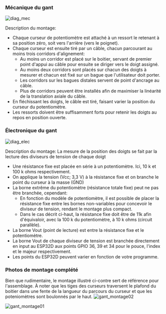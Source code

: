 ### Mécanique du gant
![diag_mec](https://user-images.githubusercontent.com/106932488/232348632-7e09cc01-8458-43dc-8fac-c0af37f97980.png)

Description du montage:
- Chaque curseur de potentiomètre est attaché à un ressort le retenant à sa position zéro, soit vers l'arrière (vers le poignet).
- Chaque curseur est ensuite tiré par un câble, chacun parcourant au moins trois corridors d'alignement:
  - Au moins un corridor est placé sur le boitier, servant de premier point d'appui au câble pour ensuite se diriger vers le doigt assigné.
  - Au moins deux corridors sont placés sur chacun des doigts à mesurer et chacun est fixé sur un bague que l'utilisateur doit porter.
  - Les corridors sur les bagues distales servent de point d'ancrage au câble.
  - Plus de corridors peuvent être installés afin de maximiser la linéarité de la translation axiale du câble.
- En fléchissant les doigts, le câble est tiré, faisant varier la position du curseur du potentiomètre.
- Les ressorts doivent être suffisamment forts pour retenir les doigts au repos en position ouverte.

### Électronique du gant
![diag_elec](https://user-images.githubusercontent.com/106932488/232349645-7fee61fd-5cd1-4bf5-9e84-28c4cc82ab0e.png)

Description du montage:
La mesure de la position des doigts se fait par la lecture des diviseurs de tension de chaque doigt
- Une résistance fixe est placée en série à un potentiomètre. Ici, 10 k et 100 k ohms respectivement.
- On applique la tension (Vcc; 3,3 V) à la résistance fixe et on branche le point du curseur à la masse (GND)
- La borne extrême du potentiomètre (résistance totale fixe) peut ne pas être branchée, cependant:
  - En fonction du modèle de potentiomètre, il est possible de placer la résistance fixe entre les bornes non-variables pour concevoir le diviseur de  tension, rendant le montage plus compact.
  - Dans le cas décrit ci-haut, la résistance fixe doit être de 11k afin d'équivaloir, avec la 100 k du potentiomètre, à 10 k ohms (circuit parallèle).
- La borne Vout (point de lecture) est entre la résistance fixe et le potentiomètre.
- La borne Vout de chaque diviseur de tension est branchée directement en input au ESP32D aux points GPIO 36, 39 et 34 pour le pouce, l'index et le majeur respectivement.
- Les points du ESP32D peuvent varier en fonction de votre programme.

### Photos de montage complété
Bien que rudimentaire, le montage illustré ci-contre sert de référence pour l'assemblage. À noter que les tiges des curseurs traversent le plafond du boitier dans une fente de la langueur du parcours du curseur et que les poteniomètres sont boulonnés par le haut.
![gant_montage02](https://user-images.githubusercontent.com/106932488/232541479-90515e92-f242-44ab-a620-5a7b31f6410a.jpg)

![gant_montage01](https://user-images.githubusercontent.com/106932488/232541500-479af071-c367-46f8-825e-dd28737307af.jpg)

